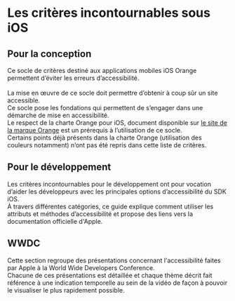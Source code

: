 # Les critères incontournables sous iOS

<script>$(document).ready(function () {
    setBreadcrumb([{"label":"Les critères incontournables sous iOS"}]);
    addSubMenu([
        {"label":"Pour la conception","url":"criteria-ios-conception.html"}, 
        {"label":"Pour le développement","url":"criteria-ios-dev.html"},
        {"label":"WWDC","url":"criteria-ios-wwdc.html"}
    ]);    
});</script>

<span data-menuitem="criteria-ios"></span>

## Pour la conception
Ce socle de critères destiné aux applications mobiles iOS Orange permettent d’éviter les erreurs d’accessibilité.   
</br>La mise en œuvre de ce socle doit permettre d’obtenir à coup sûr un site accessible.
</br>Ce socle pose les fondations qui permettent de s’engager dans une démarche de mise en accessibilité.
</br>Le respect de la charte Orange pour iOS, document disponible sur [le site de la marque Orange](http://design.orange.com/) est un prérequis à l’utilisation de ce socle.
</br>Certains points déjà présents dans la charte Orange (utilisation des couleurs notamment) n’ont pas été repris dans cette liste de critères.

## Pour le développement
Les critères incontournables pour le développement ont pour vocation d’aider les développeurs avec les principales options d’accessibilité du <abbr>SDK</abbr> iOS.
</br>À travers différentes catégories, ce guide explique comment utiliser les attributs et méthodes d’accessibilité et propose des liens vers la documentation officielle d'Apple.

## WWDC
Cette section regroupe des présentations concernant l'accessibilité faites par Apple à la World Wide Developers Conference.
</br>Chacune de ces présentations est détaillée et chaque thème décrit fait référence à une indication temporelle au sein de la vidéo de façon à pouvoir le visualiser le plus rapidement possible.

<!--  This file is part of a11y-guidelines | Our vision of mobile & web accessibility guidelines and best practices, with valid/invalid examples.
 Copyright (C) 2016  Orange SA
 See the Creative Commons Legal Code Attribution-ShareAlike 3.0 Unported License for more details (LICENSE file). -->